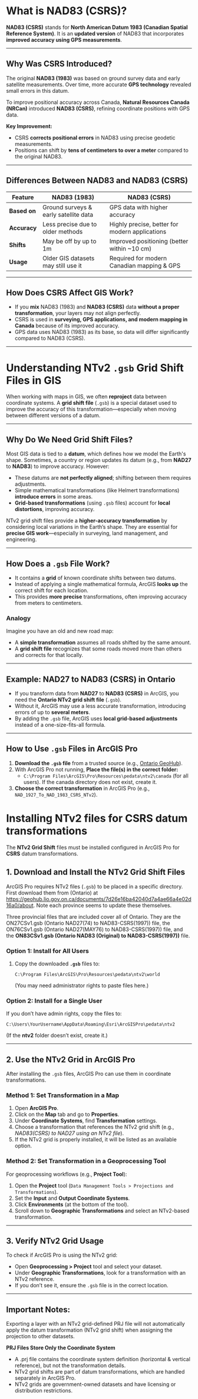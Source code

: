 
# **What is NAD83 (CSRS)?**  

**NAD83 (CSRS)** stands for **North American Datum 1983 (Canadian Spatial Reference System)**. It is an **updated version** of NAD83 that incorporates **improved accuracy using GPS measurements**.  

---

## **Why Was CSRS Introduced?**  
The original **NAD83 (1983)** was based on ground survey data and early satellite measurements. Over time, more accurate **GPS technology** revealed small errors in this datum.  

To improve positional accuracy across Canada, **Natural Resources Canada (NRCan)** introduced **NAD83 (CSRS)**, refining coordinate positions with GPS data.  

**Key Improvement:**  
- CSRS **corrects positional errors** in NAD83 using precise geodetic measurements.  
- Positions can shift by **tens of centimeters to over a meter** compared to the original NAD83.  

---

## **Differences Between NAD83 and NAD83 (CSRS)**  

| **Feature**         | **NAD83 (1983)** | **NAD83 (CSRS)** |
|---------------------|-----------------|-----------------|
| **Based on**       | Ground surveys & early satellite data | GPS data with higher accuracy |
| **Accuracy**       | Less precise due to older methods | Highly precise, better for modern applications |
| **Shifts**         | May be off by up to 1m | Improved positioning (better within ~10 cm) |
| **Usage**          | Older GIS datasets may still use it | Required for modern Canadian mapping & GPS |

---

## **How Does CSRS Affect GIS Work?**  
- If you **mix** NAD83 (1983) and **NAD83 (CSRS)** data **without a proper transformation**, your layers may not align perfectly.  
- CSRS is used in **surveying, GPS applications, and modern mapping in Canada** because of its improved accuracy.
- GPS data uses NAD83 (1983) as its base, so data will differ significantly compared to NAD83 (CSRS). 

---

# **Understanding NTv2 `.gsb` Grid Shift Files in GIS**  

When working with maps in GIS, we often **reproject** data between coordinate systems. A **grid shift file** (`.gsb`) is a special dataset used to improve the accuracy of this transformation—especially when moving between different versions of a datum.  

---

## **Why Do We Need Grid Shift Files?**  
Most GIS data is tied to a **datum**, which defines how we model the Earth's shape. Sometimes, a country or region updates its datum (e.g., from **NAD27** to **NAD83**) to improve accuracy. However:  
- These datums are **not perfectly aligned**; shifting between them requires adjustments.  
- Simple mathematical transformations (like Helmert transformations) **introduce errors** in some areas.  
- **Grid-based transformations** (using `.gsb` files) account for **local distortions**, improving accuracy.  

NTv2 grid shift files provide a **higher-accuracy transformation** by considering local variations in the Earth’s shape. They are essential for **precise GIS work**—especially in surveying, land management, and engineering.  

---

## **How Does a `.gsb` File Work?**  
- It contains a **grid** of known coordinate shifts between two datums.  
- Instead of applying a single mathematical formula, ArcGIS **looks up** the correct shift for each location.  
- This provides **more precise** transformations, often improving accuracy from meters to centimeters.  

### **Analogy**
Imagine you have an old and new road map:  
- A **simple transformation** assumes all roads shifted by the same amount.  
- A **grid shift file** recognizes that some roads moved more than others and corrects for that locally.  

---

## **Example: NAD27 to NAD83 (CSRS) in Ontario**  
- If you transform data from **NAD27** to **NAD83 (CSRS)** in ArcGIS, you need the **Ontario NTv2 grid shift file** (`.gsb`).  
- Without it, ArcGIS may use a less accurate transformation, introducing errors of up to **several meters**.  
- By adding the `.gsb` file, ArcGIS uses **local grid-based adjustments** instead of a one-size-fits-all formula.  

---

## **How to Use `.gsb` Files in ArcGIS Pro**  
1. **Download the `.gsb` file** from a trusted source (e.g., [Ontario GeoHub](https://geohub.lio.gov.on.ca)).  
2. With ArcGIS Pro not running, **Place the file(s) in the correct folder:**  
   - `C:\Program Files\ArcGIS\Pro\Resources\pedata\ntv2\canada` (for all users). If the canada directory does not exist, create it.   
3. **Choose the correct transformation** in ArcGIS Pro (e.g., `NAD_1927_To_NAD_1983_CSRS_NTv2`).  


# Installing NTv2 files for CSRS datum transformations

The **NTv2 Grid Shift** files must be installed configured in ArcGIS Pro for **CSRS** datum transformations.

## **1. Download and Install the NTv2 Grid Shift Files**
ArcGIS Pro requires NTv2 files (`.gsb`) to be placed in a specific directory. First download them from (Ontario) at https://geohub.lio.gov.on.ca/documents/7d26e16ba42040d7a4ae66a4e02d16a0/about. Note each province seems to update these themselves. 

Three provincial files that are included cover all of Ontario. They are the ON27CSv1.gsb (Ontario NAD27(74) to NAD83-CSRS(1997)) file, the ON76CSv1.gsb (Ontario NAD27(MAY76) to NAD83-CSRS(1997)) file, 
and the **ON83CSv1.gsb (Ontario NAD83 (Original) to NAD83-CSRS(1997))** file.

### **Option 1: Install for All Users**
1. Copy the downloaded **`.gsb`** files to:  
   ```
   C:\Program Files\ArcGIS\Pro\Resources\pedata\ntv2\world
   ```
   (You may need administrator rights to paste files here.)

### **Option 2: Install for a Single User**
If you don’t have admin rights, copy the files to:
   ```
   C:\Users\YourUsername\AppData\Roaming\Esri\ArcGISPro\pedata\ntv2
   ```
   (If the **ntv2** folder doesn’t exist, create it.)

---

## **2. Use the NTv2 Grid in ArcGIS Pro**
After installing the `.gsb` files, ArcGIS Pro can use them in coordinate transformations.

### **Method 1: Set Transformation in a Map**
1. Open **ArcGIS Pro**.
2. Click on the **Map** tab and go to **Properties**.
3. Under **Coordinate Systems**, find **Transformation** settings.
4. Choose a transformation that references the NTv2 grid shift (e.g., *NAD83(CSRS) to NAD27 using an NTv2 file*).
5. If the NTv2 grid is properly installed, it will be listed as an available option.

### **Method 2: Set Transformation in a Geoprocessing Tool**
For geoprocessing workflows (e.g., **Project Tool**):
1. Open the **Project** tool (`Data Management Tools > Projections and Transformations`).
2. Set the **Input** and **Output Coordinate Systems**.
3. Click **Environments** (at the bottom of the tool).
4. Scroll down to **Geographic Transformations** and select an NTv2-based transformation.

---

## **3. Verify NTv2 Grid Usage**
To check if ArcGIS Pro is using the NTv2 grid:
- Open **Geoprocessing > Project** tool and select your dataset.
- Under **Geographic Transformations**, look for a transformation with an NTv2 reference.
- If you don’t see it, ensure the `.gsb` file is in the correct location.

---

## Important Notes:

Exporting a layer with an NTv2 grid-defined PRJ file will not automatically apply the datum transformation (NTv2 grid shift) when assigning the projection to other datasets.

**PRJ Files Store Only the Coordinate System**
- A .prj file contains the coordinate system definition (horizontal & vertical reference), but not the transformation details.
- NTv2 grid shifts are part of datum transformations, which are handled separately in ArcGIS Pro.
- NTv2 grids are government-owned datasets and have licensing or distribution restrictions.
